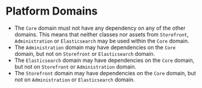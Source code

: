 # Platform Domains

* The `Core` domain must not have any dependency on any of the other domains. This means that neither classes nor assets from `Storefront`, `Administration` or `Elasticsearch` may be used within the `Core` domain.
* The `Administration` domain may have dependencies on the `Core` domain, but not on `Storefront` or `Elasticsearch` domain.
* The `Elasticsearch` domain may have dependencies on the `Core` domain, but not on `Storefront` or `Administration` domain.
* The `Storefront` domain may have dependencies on the `Core` domain, but not on `Administration` or `Elasticsearch` domain.
